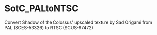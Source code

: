 # SotC_PALtoNTSC
Convert Shadow of the Colossus' upscaled texture by Sad Origami from PAL (SCES-53326) to NTSC (SCUS-97472)

